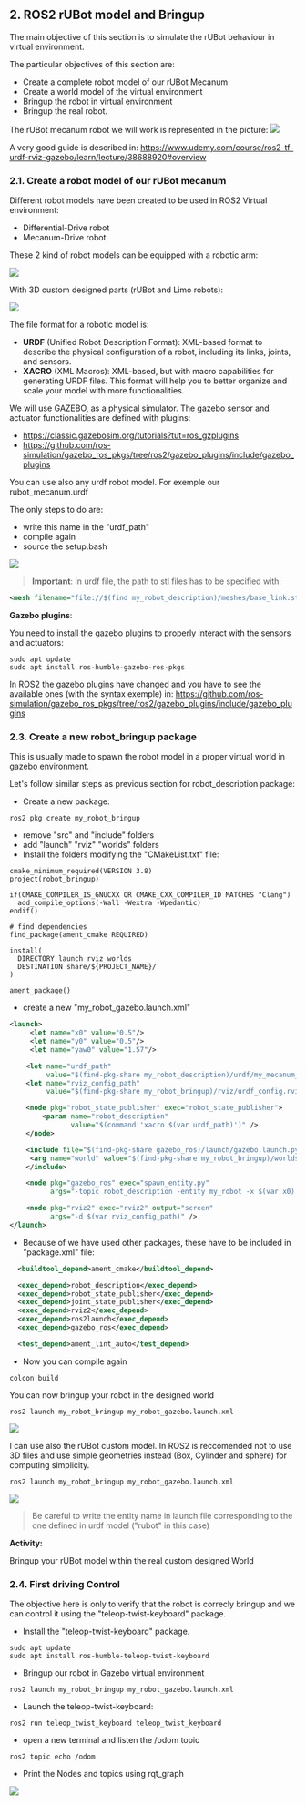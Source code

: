 ## **2. ROS2 rUBot model and Bringup**
The main objective of this section is to simulate the rUBot behaviour in virtual environment.

The particular objectives of this section are:
- Create a complete robot model of our rUBot Mecanum
- Create a world model of the virtual environment
- Bringup the robot in virtual environment
- Bringup the real robot.

The rUBot mecanum robot we will work is represented in the picture:
![](./Images/01_Setup/01_rubot_pi.jpg)

A very good guide is described in: https://www.udemy.com/course/ros2-tf-urdf-rviz-gazebo/learn/lecture/38688920#overview

### **2.1. Create a robot model of our rUBot mecanum**

Different robot models have been created to be used in ROS2 Virtual environment:
- Differential-Drive robot
- Mecanum-Drive robot

These 2 kind of robot models can be equipped with a robotic arm:

![](./Images/02_rubot_model/02_models.png)

With 3D custom designed parts (rUBot and Limo robots):

![](./Images/02_rubot_model/02_models_rubot_limo.png)

The file format for a robotic model is:
- **URDF** (Unified Robot Description Format): XML-based format to describe the physical configuration of a robot, including its links, joints, and sensors.
- **XACRO** (XML Macros): XML-based, but with macro capabilities for generating URDF files. This format will help you to better organize and scale your model with more functionalities.

We will use GAZEBO, as a physical simulator. The gazebo sensor and actuator functionalities are defined with plugins:
- https://classic.gazebosim.org/tutorials?tut=ros_gzplugins
- https://github.com/ros-simulation/gazebo_ros_pkgs/tree/ros2/gazebo_plugins/include/gazebo_plugins


You can use also any urdf robot model. For exemple our rubot_mecanum.urdf

The only steps to do are:
- write this name in the "urdf_path"
- compile again 
- source the setup.bash


![](./Images/02_rubot_model/04_urdf_rubot_mpuig.png)
>**Important**: In urdf file, the path to stl files has to be specified with:
````xml
<mesh filename="file://$(find my_robot_description)/meshes/base_link.stl" scale="0.001 0.001 0.001"/>
````

**Gazebo plugins**: 

You need to install the gazebo plugins to properly interact with the sensors and actuators:
```shell
sudo apt update
sudo apt install ros-humble-gazebo-ros-pkgs
```
In ROS2 the gazebo plugins have changed and you have to see the available ones (with the syntax exemple) in: https://github.com/ros-simulation/gazebo_ros_pkgs/tree/ros2/gazebo_plugins/include/gazebo_plugins

### **2.3. Create a new robot_bringup package**

This is usually made to spawn the robot model in a proper virtual world in gazebo environment.

Let's follow similar steps as previous section for robot_description package:
- Create a new package:
```shell
ros2 pkg create my_robot_bringup
```
- remove "src" and "include" folders
- add "launch" "rviz" "worlds" folders
- Install the folders modifying the "CMakeList.txt" file:
```shell
cmake_minimum_required(VERSION 3.8)
project(robot_bringup)

if(CMAKE_COMPILER_IS_GNUCXX OR CMAKE_CXX_COMPILER_ID MATCHES "Clang")
  add_compile_options(-Wall -Wextra -Wpedantic)
endif()

# find dependencies
find_package(ament_cmake REQUIRED)

install(
  DIRECTORY launch rviz worlds
  DESTINATION share/${PROJECT_NAME}/
)

ament_package()
```

- create a new "my_robot_gazebo.launch.xml"
```xml
<launch>
     <let name="x0" value="0.5"/>
     <let name="y0" value="0.5"/>
     <let name="yaw0" value="1.57"/>

    <let name="urdf_path" 
         value="$(find-pkg-share my_robot_description)/urdf/my_mecanum_robot.urdf.xacro" />
    <let name="rviz_config_path"
         value="$(find-pkg-share my_robot_bringup)/rviz/urdf_config.rviz" />

    <node pkg="robot_state_publisher" exec="robot_state_publisher">
        <param name="robot_description"
               value="$(command 'xacro $(var urdf_path)')" />
    </node>

    <include file="$(find-pkg-share gazebo_ros)/launch/gazebo.launch.py">
     <arg name="world" value="$(find-pkg-share my_robot_bringup)/worlds/square2.world" />
    </include>

    <node pkg="gazebo_ros" exec="spawn_entity.py"
          args="-topic robot_description -entity my_robot -x $(var x0) -y $(var y0) -Y $(var yaw0)" />

    <node pkg="rviz2" exec="rviz2" output="screen" 
          args="-d $(var rviz_config_path)" />
</launch>
```
- Because of we have used other packages, these have to be included in "package.xml" file:

```xml
  <buildtool_depend>ament_cmake</buildtool_depend>

  <exec_depend>robot_description</exec_depend>
  <exec_depend>robot_state_publisher</exec_depend>
  <exec_depend>joint_state_publisher</exec_depend>
  <exec_depend>rviz2</exec_depend>
  <exec_depend>ros2launch</exec_depend>
  <exec_depend>gazebo_ros</exec_depend>

  <test_depend>ament_lint_auto</test_depend>
```
- Now you can compile again
```shell
colcon build
```
You can now bringup your robot in the designed world
```shell
ros2 launch my_robot_bringup my_robot_gazebo.launch.xml
```

![](./Images/02_rubot_model/05_gazebo_robot1.png)

I can use also the rUBot custom model. In ROS2 is reccomended not to use 3D files and use simple geometries instead (Box, Cylinder and sphere) for computing simplicity.

```shell
ros2 launch my_robot_bringup my_robot_gazebo.launch.xml
```
![](./Images/02_rubot_model/06_gazebo_rubot.png)

> Be careful to write the entity name in launch file corresponding to the one defined in urdf model ("rubot" in this case)

**Activity:**

Bringup your rUBot model within the real custom designed World

### **2.4. First driving Control**

The objective here is only to verify that the robot is correcly bringup and we can control it using the "teleop-twist-keyboard" package.

- Install the "teleop-twist-keyboard" package.
```shell
sudo apt update
sudo apt install ros-humble-teleop-twist-keyboard
```
- Bringup our robot in Gazebo virtual environment
```shell
ros2 launch my_robot_bringup my_robot_gazebo.launch.xml
```
- Launch the teleop-twist-keyboard:
```shell
ros2 run teleop_twist_keyboard teleop_twist_keyboard
```
- open a new terminal and listen the /odom topic
```shell
ros2 topic echo /odom
```
- Print the Nodes and topics using rqt_graph

![](./Images/02_rubot_model/07_rosgraph.png)
